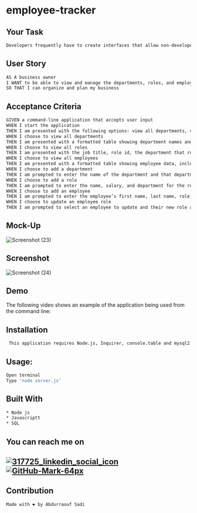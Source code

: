 # employee-tracker
## Your Task
```bash
Developers frequently have to create interfaces that allow non-developers to easily view and interact with information stored in databases. These interfaces are called content management systems (CMS). Your assignment this week is to build a command-line application from scratch to manage a company's employee database, using Node.js, Inquirer, and MySQL.
```

## User Story
```bash
AS A business owner
I WANT to be able to view and manage the departments, roles, and employees in my company
SO THAT I can organize and plan my business
```
## Acceptance Criteria

```bash
GIVEN a command-line application that accepts user input
WHEN I start the application
THEN I am presented with the following options: view all departments, view all roles, view all employees, add a department, add a role, add an employee, and update an employee role
WHEN I choose to view all departments
THEN I am presented with a formatted table showing department names and department ids
WHEN I choose to view all roles
THEN I am presented with the job title, role id, the department that role belongs to, and the salary for that role
WHEN I choose to view all employees
THEN I am presented with a formatted table showing employee data, including employee ids, first names, last names, job titles, departments, salaries, and managers that the employees report to
WHEN I choose to add a department
THEN I am prompted to enter the name of the department and that department is added to the database
WHEN I choose to add a role
THEN I am prompted to enter the name, salary, and department for the role and that role is added to the database
WHEN I choose to add an employee
THEN I am prompted to enter the employee’s first name, last name, role, and manager, and that employee is added to the database
WHEN I choose to update an employee role
THEN I am prompted to select an employee to update and their new role and this information is updated in the database
```

## Mock-Up
![Screenshot (23)](https://user-images.githubusercontent.com/89751266/149040655-0e4294a8-a7c7-4d16-83fe-5cf0bb873059.png)

## Screenshot
![Screenshot (24)](https://user-images.githubusercontent.com/89751266/149238756-32967aa5-abc5-4116-a042-e94e56ca6e96.png)



## Demo
The following video shows an example of the application being used from the command line:

## Installation
```bash
 This application requires Node.js, Inquirer, console.table and mysql2. To start application run npm start. To view database from MySQL run mysql -u root -p.
```
## Usage:
```bash
Open terminal
Type 'node server.js'
```
## Built With
```bash
* Node js
* Javascriptt
* SQL
```
## You can reach me on
[![317725_linkedin_social_icon](https://user-images.githubusercontent.com/89751266/140631331-e97c3a6d-52f7-4d12-b38f-33ca5a2fad7d.png)][1]
[![GitHub-Mark-64px](https://user-images.githubusercontent.com/89751266/140631675-21779441-b105-4714-a99d-1785de17d460.png)][2]
---
[1]: https://www.linkedin.com/in/abdurraouf-sadi/
[2]: https://github.com/asadi80

## Contribution
```bash
Made with ❤️ by Abdurraouf Sadi
```



